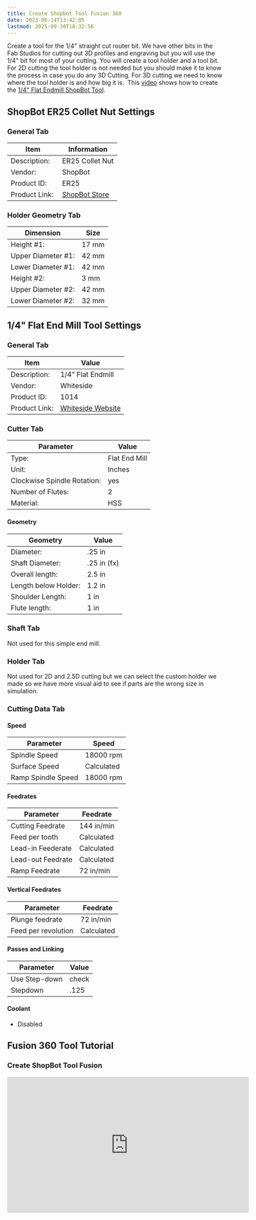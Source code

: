 ```yaml
---
title: Create Shopbot Tool Fusion 360
date: 2023-06-14T13:42:05
lastmod: 2025-09-30T18:32:56
---
```


Create a tool for the 1/4" straight cut router bit. We have other bits in the Fab Studios for cutting out 3D profiles and engraving but you will use the 1/4" bit for most of your cutting. You will create a tool holder and a tool bit. For 2D cutting the tool holder is not needed but you should make it to know the process in case you do any 3D Cutting. For 3D cutting we need to know where the tool holder is and how big it is.  This [video](https://youtu.be/M9MQzYrLhGQ) shows how to create the [1/4" Flat Endmill ShopBot Tool](https://youtu.be/M9MQzYrLhGQ).

## ShopBot ER25 Collet Nut Settings

### General Tab

<div class="responsive-table-markdown">

| Item           | Information                                                              |
| -------------- | ------------------------------------------------------------------------ |
| Description:   | ER25 Collet Nut                                                          |
| Vendor:        | ShopBot                                                                  |
| Product ID:    | ER25                                                                     |
| Product Link:  | [ShopBot Store](https://store.shopbottools.com/products/collet-nut-er25) |

</div>

### Holder Geometry Tab

<div class="responsive-table-markdown">
 
| Dimension          | Size  |
| ------------------ | ----- |
| Height #1:         | 17 mm |
| Upper Diameter #1: | 42 mm |
| Lower Diameter #1: | 42 mm |
| Height #2:         | 3 mm  |
| Upper Diameter #2: | 42 mm |
| Lower Diameter #2: | 32 mm |

</div>

## 1/4" Flat End Mill Tool Settings

### General Tab

<div class="responsive-table-markdown">

| Item          | Value                                                                  |
| ------------- | ---------------------------------------------------------------------- |
| Description:  | 1/4” Flat Endmill                                                      |
| Vendor:       | Whiteside                                                              |
| Product ID:   | 1014                                                                   |
| Product Link: | [Whiteside Website](https://www.whitesiderouterbits.com/products/1014) |

</div>

### Cutter Tab

<div class="responsive-table-markdown">

| Parameter                   | Value         |
| --------------------------- | ------------- |
| Type:                       | Flat End Mill |
| Unit:                       | Inches        |
| Clockwise Spindle Rotation: | yes           |
| Number of Flutes:           | 2             |
| Material:                   | HSS           |

</div>

#### Geometry

<div class="responsive-table-markdown">

| Geometry             | Value       |
| -------------------- | ----------- |
| Diameter:            | .25 in      |
| Shaft Diameter:      | .25 in (fx) |
| Overall length:      | 2.5 in      |
| Length below Holder: | 1.2 in      |
| Shoulder Length:     | 1 in        |
| Flute length:        | 1 in        |

</div>

### Shaft Tab

Not used for this simple end mill.

### Holder Tab

Not used for 2D and 2.5D cutting but we can select the custom holder we made so we have more visual aid to see if parts are the wrong size in simulation.

### Cutting Data Tab

#### Speed

<div class="responsive-table-markdown">

| Parameter          | Speed      |
| ------------------ | ---------- |
| Spindle Speed      | 18000 rpm  |
| Surface Speed      | Calculated |
| Ramp Spindle Speed | 18000 rpm  |

</div>

#### Feedrates

<div class="responsive-table-markdown">

| Parameter         | Feedrate   |
| ----------------- | ---------- |
| Cutting Feedrate  | 144 in/min |
| Feed per tooth    | Calculated |
| Lead-in Feederate | Calculated |
| Lead-out Feedrate | Calculated |
| Ramp Feedrate     | 72 in/min  |

</div>

#### Vertical Feedrates

<div class="responsive-table-markdown">

| Parameter           | Feedrate   |
| ------------------- | ---------- |
| Plunge feedrate     | 72 in/min  |
| Feed per revolution | Calculated |

</div>

#### Passes and Linking

<div class="responsive-table-markdown">

| Parameter     | Value |
| ------------- | ----- |
| Use Step-down | check |
| Stepdown      | .125  |

</div>

#### Coolant

- Disabled

## Fusion 360 Tool Tutorial

<div class="video-grid">

<div class="video-card">

### Create ShopBot Tool Fusion

<div class="iframe-16-9-container" ><iframe class="youTubeIframe" src="https://www.youtube.com/embed/M9MQzYrLhGQ?rel=0" width="560" height="315" frameborder="0" allow="accelerometer; autoplay; clipboard-write; encrypted-media; gyroscope; picture-in-picture; web-share" referrerpolicy="strict-origin-when-cross-origin" allowfullscreen></iframe>
</div>
</div>

</div>
